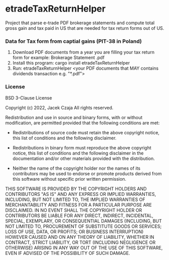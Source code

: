 # etradeTaxReturnHelper
Project that parse e-trade PDF brokerage statements and compute total gross gain and tax paid in US that are needed for tax return forms out of US.

### Data for Tax form from captial gains (PIT-38 in Poland)
1) Download PDF documents from a year you are filling your tax return form for example: Brokerage Statement <xxx>.pdf
2) Install this program: cargo install etradeTaxReturnHelper 
3) Run: etradeTaxReturnHelper <your PDF documents that MAY contains dividends transaction e.g. "*.pdf">

### License
BSD 3-Clause License

Copyright (c) 2022, Jacek Czaja
All rights reserved.

Redistribution and use in source and binary forms, with or without
modification, are permitted provided that the following conditions are met:

* Redistributions of source code must retain the above copyright notice, this
  list of conditions and the following disclaimer.

* Redistributions in binary form must reproduce the above copyright notice,
  this list of conditions and the following disclaimer in the documentation
  and/or other materials provided with the distribution.

* Neither the name of the copyright holder nor the names of its
  contributors may be used to endorse or promote products derived from
  this software without specific prior written permission.

THIS SOFTWARE IS PROVIDED BY THE COPYRIGHT HOLDERS AND CONTRIBUTORS "AS IS"
AND ANY EXPRESS OR IMPLIED WARRANTIES, INCLUDING, BUT NOT LIMITED TO, THE
IMPLIED WARRANTIES OF MERCHANTABILITY AND FITNESS FOR A PARTICULAR PURPOSE ARE
DISCLAIMED. IN NO EVENT SHALL THE COPYRIGHT HOLDER OR CONTRIBUTORS BE LIABLE
FOR ANY DIRECT, INDIRECT, INCIDENTAL, SPECIAL, EXEMPLARY, OR CONSEQUENTIAL
DAMAGES (INCLUDING, BUT NOT LIMITED TO, PROCUREMENT OF SUBSTITUTE GOODS OR
SERVICES; LOSS OF USE, DATA, OR PROFITS; OR BUSINESS INTERRUPTION) HOWEVER
CAUSED AND ON ANY THEORY OF LIABILITY, WHETHER IN CONTRACT, STRICT LIABILITY,
OR TORT (INCLUDING NEGLIGENCE OR OTHERWISE) ARISING IN ANY WAY OUT OF THE USE
OF THIS SOFTWARE, EVEN IF ADVISED OF THE POSSIBILITY OF SUCH DAMAGE.
